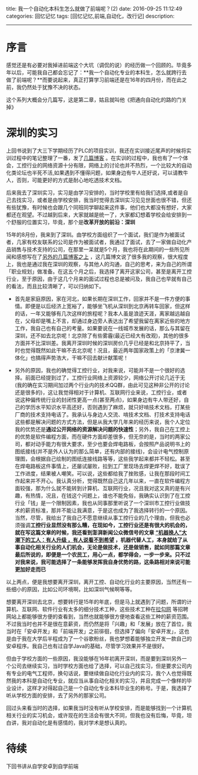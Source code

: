 title: 我一个自动化本科生怎么就做了前端呢？(2)
date: 2016-09-25  11:12:49 
categories: 回忆记忆
tags: [回忆记忆,前端,自动化，改行记] 
description: 



---

# 序言

感觉还是有必要对我掉进前端这个大坑（调侃的说）的经历做一个回顾的。毕竟多年以后，可能我自己都会忘记了：**我一个自动化专业的本科生，怎么就跨行去做了前端呢？**而要说起来，真正打算学习前端还是在16年的四月份，而在此之前，我仍然处于犹豫不决的状态。

这个系列大概会分几篇写，这是第二章，姑且就叫他《把通向自动化的路的门关掉》

<!--more-->

# 深圳的实习

上回书说到了大三下学期经历了PLC的项目实训，我还在实训接近尾声的时候将实训过程中的笔记整理了一番，发了[几篇博客](http://hktkdy.com/tags/PLC/) 。在实训的过程中，我也有了一个体会，工控行业的网络资源十分有限，网络上的讨论也并不热烈，一个比较大的自动化类论坛也半死不活,如果遇到不懂得问题，如果身边有牛人还好说，可以请教牛人，否则，可能更好的方式是耐心地吃透技术文档。

后来我去了深圳实习，实习是由学习安排的，当时学校里有给我们选择,或者是自己去找实习，或者是由学校安排，我当时觉得去深圳实习见见世面也很不错，但还有些犹豫，有时候也会跟几个同班同学聊起来这件事，他们也大都没有想好，大家都还在观望。不过越到后来，大家就越是统一了，大家都幻想着学校会给安排到一个舒服的位置实习，毕竟，那个是**改革开放的前沿：深圳**

15年的8月份，我来到了深圳。由学校方面组织了一个面试，我们是作为被面试者，几家有校友联系的公司是作为被面试者，我通过了面试，去了一家做自动化产品销售与技术支持的公司，在那里一呆就是5个月，我也将在此期间的一些所见所闻和感想写在了[另外的几篇博客之上](http://hktkdy.com/categories/%E5%AE%9E%E4%B9%A0/) ，这几篇博文说了很多我的观察，很大程度上，我也是通过我在深圳的观察，与其他人的沟通，自己的思考，来为自己的所谓「职业规划」做准备。在这五个月之后，我选择了离开这家公司，甚至是离开工控行业，至于原因，由于这几个月来的面试过程也总是被问及，我自己也早就有自己的看法，而且比较清晰了，可以归纳如下。

- 首先是家庭原因，家在河北，如果长期在深圳工作，回家并不是一件方便的事情。即便是以后经济上宽裕了，能够坐飞机从深圳到北京再转车回家，但这样的话，一年又能够有几次这样的旅程呢？我本人虽是浪迹天涯，离家越远越自在，父母却是嘴上不言，却通过身边旁人表达出了希望我留在离家近些的地方工作，我自己也有自己的考量。如果要说在一线城市发展的话，那么与其留在深圳，还不如去北京呢！北京除了有些雾霾(最近已经大有改观)，其他的很多方面并不比深圳差。我离开深圳时候的深圳房价几乎已经是和北京持平了，当时也觉得既然如此干嘛不去北京呢！况且，最近两年国家政策上的「京津冀一体化」也搞得声势浩大，干嘛不回去献计献策呢！

- 另外的原因，我也的确觉得工控行业，对我来说，可能并不是一个很好的选择。前面已经提到过了，工控行业网络上资源较少，网络公开讨论几近于无(我的确在实习期间加过两个行业内的技术QQ群，由此可见这种非公开的讨论还是很多的)，这让我觉得相对于计算机、互联网行业来说，工控行业，或者说这种偏传统行业的封闭性更高一点(甚至两点)，如果身边有牛人带还好，自己的学历水平知识水平高还好，否则遇到了麻烦，就只好啃技术文档，打某些厂商的技术支持电话了。我承认与身边人交流、啃技术文档、打技术支持电话这些都是解决问题的方式方法，但是从我大学几年来的经历来说，我个人定位我的优势还是**通过公开网络的资源解决问题的快速性**；另外，我自己在工控上的优势是软件编程方面，而在硬件方面却差很多，但无奈的是，当时的两家公司，都对动手能力有很大要求，至少也要会焊电路板，会按照产品说明书上的图纸接线(并不是外人认为的那么简单，还有内部的接线)，会设计电气控制原理图，会根据自己绘制的图纸连接线路等等，这些我学起来都并不轻松。甚至在焊电路板这件事情上，还屡试屡败，拉到工厂里现场去焊更焊不好，耽误了工作进度，结果被人嘲笑。可以说，这些都给我了挫败感，让我在那段时间工作起来并不开心。我认真分析，觉得既然自己这几年以来，一直在软件编程方面较强，那为什么就不能转到计算机、互联网行业，况且我对这又真的是有兴趣，有热情，况且，在钱这个问题上，谁也不能免俗，我确实认识到了在工控行业「钱」是一个限制因素，我也从同事那里听说了一个深圳市工控行业做技术的薪资标准，那并不能让我满意，于是这也成为了我选择转行的一个原因。当然，尽管，我给出了我自己不愿意继续从事工控行业的几个理由，但我也必须强调**工控行业显然没有那么糟，在现如今，工控行业还是有很大的机会的，就在写这篇文章的时候，我还看到澎湃新闻公众微信号的文章 [“机器换人”大潮下的工人：有人升级 ，有人说看不到希望](http://mp.weixin.qq.com/s?__biz=MjM5MzI5NTU3MQ==&mid=2651448630&idx=4&sn=6acfcebec8d94012945297fae572cea9&chksm=bd64788a8a13f19cb6430cfd7edca88ee2650ed45db79c52cb586d568e1f018442c3273a62bb&scene=0#rd) ，机器代替人工，本身就给了从事自动化相关行业的人们机会，无论是做技术，还是做销售，就如同那篇文章最后所说的，即便是一个农民工，用心一点，都学得会，一步一步来。只不过对我来说，我可能选择了一条能够发挥我自身优势的路，这条路相对来说可能更加好走而已**

以上两点，便是我想要离开深圳，离开工控、自动化行业的主要原因，当然还有一些细小的原因，比如公司环境啊，比如深圳气候啊等等。

想要离开深圳去北京，想要转行是15年的年底，但是马上就遇到了问题，所谓的计算机、互联网、软件行业有太多的细分技术工种，这些技术工种在[拉勾网](http://www.lagou.com/) 等招聘网站上都能够很方便的查看到，当然也就能够很方便地查看这些工种的薪资范围。不过我当时也并不是很在意薪资，而仍然是将「兴趣」和「发展」放在了首位，我当时在「安卓开发」和「前端开发」之前徘徊，但选择了偏向「安卓开发」，这也是由于我在大学后半程成为了一个谷歌粉丝，我也梦想着能够独立开发一款自己的安卓程序。我自己也有过自学Java的基础，尽管学习效果并不是很好。

但由于学校方面的一些原因，我没能够在16年初离开深圳，而是要到深圳另外一个公司去继续实习，当时学校方面也给了选择，可以自己找实习，但是要求公司内有专业的电气工程师，换句话说，要继续做自动化行业内的实习，我个人也觉得既然我的本科是自动化专业，就应当从事自动化相关的实习，并且完成一个像样的毕业设计，这样才对得起自己是一个自动化专业本科毕业生的称号。于是，我选择了听从学校方面的安排，去了另外的那家公司。

回过头来看当时的选择，如果我当时没有听从学校安排，而是能够找到一个计算机相关行业的实习机会，或许现在的生活会有很大不同，但我也没有后悔，毕竟，坦白讲，我对自动化是有感情的，我对学术是想认真的。

# 待续

下回书讲从自学安卓到自学前端




